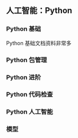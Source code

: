 ## 人工智能：Python

### Python 基础

Python 基础文档资料非常多

<Card
  url="https://datawhalechina.github.io/thorough-pytorch/index.html"
  title="Python 教程 - 廖雪峰"
  describe="Python是一种计算机程序设计语言。你可能已经听说过很多种流行的编程语言，比如非常难学的C语言，非常流行的Java语言，适合初学者的Basic语言，适合网页编程的JavaScript语言等等。"
/>

### Python 包管理

<Card
  url="https://www.bilibili.com/video/BV13WGHz8EEz/"
  title="从pip到uv：一口气梳理现代Python项目管理全流程！"
  describe=""
/>

### Python 进阶

<Card
  url="https://www.piglei.com/book/index.html"
  title="Python 工匠：案例、技巧与工程实践"
  describe="《Python 工匠》是一本以 Python 进阶编程为主题的技术图书。纸质书由人民邮电出版社于 2022 年出版，本站提供了书中部分有代表性的章节，供读者试读。"
/>

### Python 代码检查

<Card
  url="https://wangmeng-python.readthedocs.io/en/latest/readability/code-analysis-tools.html"
  title="Python 代码检查工具"
  describe="Pylint , flake8 等代码检查工具能够帮助我们写出更规范的代码。本文简述了代码检查工具常用的用法，更高级的操作，请查看工具的文档。"
/>

### Python 人工智能

<Card
  url="https://space.bilibili.com/28496477/lists/1267418?type=series"
  title="从零开始神经网络系列"
  describe="弱鸡才用 tensorflow，强者一个 numpy 就够了。自己实现一个神经网络"
/>

<Card
  url="https://datawhalechina.github.io/thorough-pytorch/index.html"
  title="深入浅出 PyTorch"
  describe="PyTorch是利用深度学习进行数据科学研究的重要工具，在灵活性、可读性和性能上都具备相当的优势，近年来已成为学术界实现深度学习算法最常用的框架。"
/>

<Card
  url="https://zhuanlan.zhihu.com/p/33105153"
  title="Jupyter Notebook 介绍、安装及使用教程"
  describe="Jupyter Notebook是基于网页的用于交互计算的应用程序。其可被应用于全过程计算：开发、文档编写、运行代码和展示结果。——Jupyter Notebook官方介绍"
/>

### 模型

<Card
  url="https://ollama.com/"
  title="Ollama"
  describe=" Ollama 是一个开源的大型语言模型（LLM）平台，旨在让用户能够轻松地在本地运行、管理和与大型语言模型进行交互。"
/>

